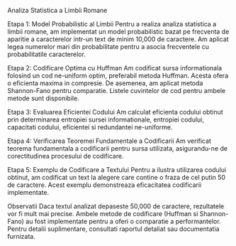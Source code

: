 Analiza Statistica a Limbii Romane

Etapa 1: Model Probabilistic al Limbii
Pentru a realiza analiza statistica a limbii romane, am implementat un model probabilistic bazat pe frecventa de aparitie a caracterelor intr-un text de minim 10,000 de caractere. Am aplicat legea numerelor mari din probabilitate pentru a asocia frecventele cu probabilitatile caracterelor.

Etapa 2: Codificare Optima cu Huffman
Am codificat sursa informationala folosind un cod ne-uniform optim, preferabil metoda Huffman. Acesta ofera o eficienta maxima in compresie. De asemenea, am aplicat metoda Shannon-Fano pentru comparatie. Listele cuvintelor de cod pentru ambele metode sunt disponibile.

Etapa 3: Evaluarea Eficientei Codului
Am calculat eficienta codului obtinut prin determinarea entropiei sursei informationale, entropiei codului, capacitati codului, eficientei si redundantei ne-uniforme.

Etapa 4: Verificarea Teoremei Fundamentale a Codificarii
Am verificat teorema fundamentala a codificarii pentru sursa utilizata, asigurandu-ne de corectitudinea procesului de codificare.

Etapa 5: Exemplu de Codificare a Textului
Pentru a ilustra utilizarea codului obtinut, am codificat un text la alegere care contine o fraza de cel putin 50 de caractere. Acest exemplu demonstreaza eficacitatea codificarii implementate.

Observatii
Daca textul analizat depaseste 50,000 de caractere, rezultatele vor fi mult mai precise.
Ambele metode de codificare (Huffman si Shannon-Fano) au fost implementate pentru a oferi o comparatie a performantelor.
Pentru detalii suplimentare, consultati raportul detaliat sau documentatia furnizata.
